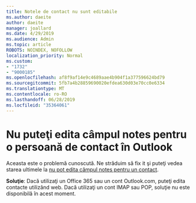 ```yaml
---
title: Notele de contact nu sunt editabile
ms.author: daeite
author: daeite
manager: joallard
ms.date: 4/29/2019
ms.audience: Admin
ms.topic: article
ROBOTS: NOINDEX, NOFOLLOW
localization_priority: Normal
ms.custom:
- "1732"
- "9000185"
ms.openlocfilehash: af8f9af14e9c4689aae4b904f1a377596624bd79
ms.sourcegitcommit: 5fb7a4b28859690020efdea630d03e70cc0e6334
ms.translationtype: MT
ms.contentlocale: ro-RO
ms.lasthandoff: 06/28/2019
ms.locfileid: "35364061"
---
```

# <a name="cant-edit-the-notes-field-for-a-contact-in-outlook"></a>Nu puteţi edita câmpul notes pentru o persoană de contact în Outlook

Aceasta este o problemă cunoscută. Ne străduim să fix it şi puteţi vedea starea ultimele la [nu pot edita câmpul notes pentru un contact](https://support.office.com/article/fb8394ce-04ce-48b5-bae4-be46f77f10fe).

**Soluţie**: Dacă utilizaţi un Office 365 sau un cont Outlook.com, puteţi edita contacte utilizând web. Dacă utilizaţi un cont IMAP sau POP, soluţie nu este disponibilă în acest moment.